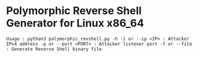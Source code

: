 # Polymorphic Reverse Shell Generator for Linux x86_64

`Usage : python3 polymorphic_revshell.py -h
	-i or --ip <IP> : Attacker IPv4 address
	-p or --port <PORT> : Attacker listener port
	-f or --file : Generate Reverse Shell binary file`

